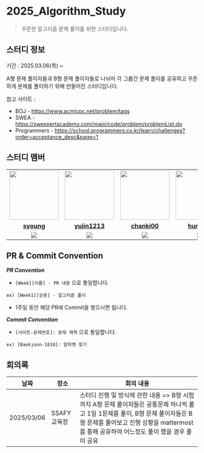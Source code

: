 # 2025_Algorithm_Study
> 꾸준한 알고리즘 문제 풀이를 위한 스터디입니다.
## 스터디 정보
기간 : 2025.03.06(목) ~ 

A형 문제 풀이자들과 B형 문제 풀이자들로 나뉘어 각 그룹간 문제 풀이를 공유하고
꾸준하게 문제를 풀이하기 위해 만들어진 스터디입니다.

참고 사이트 : 
  - BOJ - https://www.acmicpc.net/problem/tags
  - SWEA - https://swexpertacademy.com/main/code/problem/problemList.do
  - Programmers - https://school.programmers.co.kr/learn/challenges?order=acceptance_desc&page=1

## 스터디 멤버

<table>
 <tr>
    <td align="center"><a href="https://github.com/sso9594"><img src="https://avatars.githubusercontent.com/sso9594" width="130px;" alt=""></a></td>
    <td align="center"><a href="https://github.com/yujin1213"><img src="https://avatars.githubusercontent.com/yujin1213" width="130px;" alt=""></a></td>
    <td align="center"><a href="https://github.com/chanki00"><img src="https://avatars.githubusercontent.com/chanki00" width="130px;" alt=""></a></td>
    <td align="center"><a href="https://github.com/huntedu"><img src="https://avatars.githubusercontent.com/huntedu" width="130px;" alt=""></a></td>
    <td align="center"><a href="https://github.com/ki1029m"><img src="https://avatars.githubusercontent.com/ki1029m" width="130px;" alt=""></a></td>
  </tr>
  <tr>
    <td align="center"><a href="https://github.com/sso9594"><b>syoung</b></a></td>
    <td align="center"><a href="https://github.com/yujin1213"><b>yujin1213</b></a></td>
    <td align="center"><a href="https://github.com/chanki00"><b>chanki00</b></a></td>
    <td align="center"><a href="https://github.com/huntedu"><b>huntedu</b></a></td>
    <td align="center"><a href="https://github.com/ki1029m"><b>ki1029m</b></a></td>
  </tr>
  <tr> 
    <td align="center"><img src="https://img.shields.io/badge/Java-007396.svg?&style=for-the-badge&logo=Java&logoColor=white"></td>
    <td align="center"><img src="https://img.shields.io/badge/Java-007396.svg?&style=for-the-badge&logo=Java&logoColor=white"></td>
    <td align="center"><img src="https://img.shields.io/badge/Java-007396.svg?&style=for-the-badge&logo=Java&logoColor=white"></td>
    <td align="center"><img src="https://img.shields.io/badge/Java-007396.svg?&style=for-the-badge&logo=Java&logoColor=white"></td>
    <td align="center"><img src="https://img.shields.io/badge/Java-007396.svg?&style=for-the-badge&logo=Java&logoColor=white"></td>
  </tr> 
</table>

## PR & Commit Convention
***PR Convention***
- `[Week][이름] - PR 내용` 으로 통일합니다.

```
ex) [Week1][승용] - 알고리즘 풀이
```

- 1주일 동안 해당 PR에 Commit을 쌓으시면 됩니다.

***Commit Convention***
- `[사이트-문제번호]: 문제 제목` 으로 통일합니다.
```
ex) [Baekjoon-1010]: 알파벳 찾기
```

## 회의록

| **날짜** | **장소**          | **회의 내용**                                         | 
| -------- | ------------------- | ----------------------------------------------------- | 
| 2025/03/06 | SSAFY 교육장 | 스터디 진행 및 방식에 관한 내용 => B형 시험까지 A형 문제 풀이자들은 공통문제 하나씩 풀고 1일 1문제를 풀이, B형 문제 풀이자들은 B형 문제를 풀어보고 진행 상황을 mattermost를 통해 공유하여 어느정도 풀이 했을 경우 풀이 공유  |
